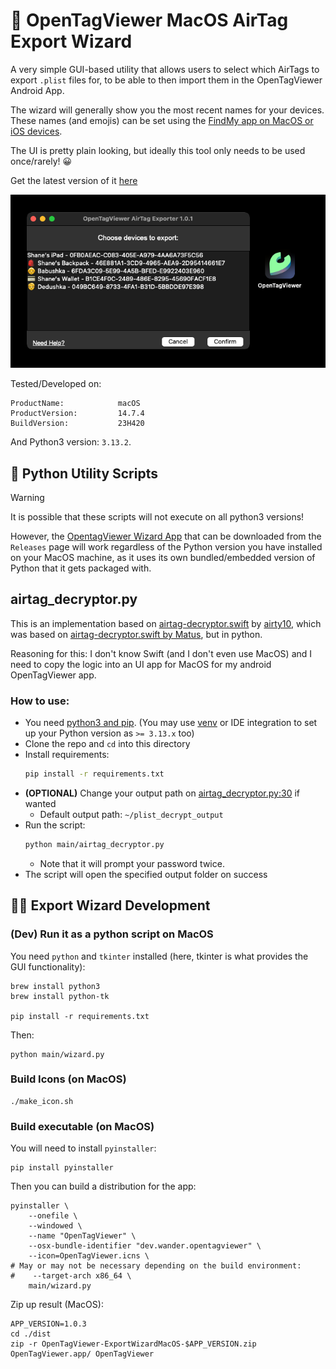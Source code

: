 # 🧙 OpenTagViewer MacOS AirTag Export Wizard

A very simple GUI-based utility that allows users to select which AirTags to export `.plist` files for,
to be able to then import them in the OpenTagViewer Android App.

The wizard will generally show you the most recent names for your devices.
These names (and emojis) can be set using the [FindMy app on MacOS or iOS devices](https://support.apple.com/en-gb/guide/iphone/iphf666e9559/ios#aria-iphe5212d100).

The UI is pretty plain looking, but ideally this tool only needs to be used once/rarely! 😀

Get the latest version of it [here](https://github.com/parawanderer/OpenTagViewer/releases?q=macos-exporter&expanded=true)

![Preview of the OpenTagViewer Airtag Export Wizard runnig on MacOS 14](./assets/app_preview.png)



Tested/Developed on:
```
ProductName:            macOS
ProductVersion:         14.7.4
BuildVersion:           23H420
```

And Python3 version: `3.13.2`.



## 🔧 Python Utility Scripts

> [!WARNING]
> It is possible that these scripts will not execute on all python3 versions!
>
> However, the [OpentagViewer Wizard App](https://github.com/parawanderer/OpenTagViewer/releases?q=macos-exporter&expanded=true) that can be downloaded from the `Releases` page will work regardless of the Python version you have installed on your MacOS machine, as it uses its own bundled/embedded version of Python that it gets packaged with.


## airtag_decryptor.py

This is an implementation based on [airtag-decryptor.swift](https://gist.github.com/airy10/5205dc851fbd0715fcd7a5cdde25e7c8)
by [airty10](https://gist.github.com/airy10), which was based on [airtag-decryptor.swift by Matus](https://gist.github.com/YeapGuy/f473de53c2a4e8978bc63217359ca1e4),
but in python.

Reasoning for this: I don't know Swift (and I don't even use MacOS) and I need to copy the logic into an UI app for MacOS for my android OpenTagViewer app.

### How to use:

- You need [python3 and pip](https://packaging.python.org/en/latest/tutorials/installing-packages/). (You may use [venv](https://docs.python.org/3/library/venv.html) or IDE integration to set up your Python version as `>= 3.13.x` too)
- Clone the repo and `cd` into this directory
- Install requirements:
    ```bash
    pip install -r requirements.txt
    ```
- **(OPTIONAL)** Change your output path on [airtag_decryptor.py:30](https://github.com/parawanderer/OpenTagViewer/blob/main/python/airtag_decryptor.py#L30) if wanted
    - Default output path: `~/plist_decrypt_output`
- Run the script:
    ```bash
    python main/airtag_decryptor.py
    ```
    - Note that it will prompt your password twice.
- The script will open the specified output folder on success



## 🧑‍💻 Export Wizard Development

### (Dev) Run it as a python script on MacOS

You need `python` and `tkinter` installed (here, tkinter is what provides the GUI functionality):
```shell
brew install python3
brew install python-tk

pip install -r requirements.txt
```

Then:
```shell
python main/wizard.py
```

### Build Icons (on MacOS)

```shell
./make_icon.sh
```


### Build executable (on MacOS)

You will need to install `pyinstaller`:

```shell
pip install pyinstaller
```

Then you can build a distribution for the app:

```shell
pyinstaller \
    --onefile \
    --windowed \
    --name "OpenTagViewer" \
    --osx-bundle-identifier "dev.wander.opentagviewer" \
    --icon=OpenTagViewer.icns \
# May or may not be necessary depending on the build environment:
#    --target-arch x86_64 \
    main/wizard.py
```

Zip up result (MacOS):
```shell
APP_VERSION=1.0.3
cd ./dist
zip -r OpenTagViewer-ExportWizardMacOS-$APP_VERSION.zip OpenTagViewer.app/ OpenTagViewer
```